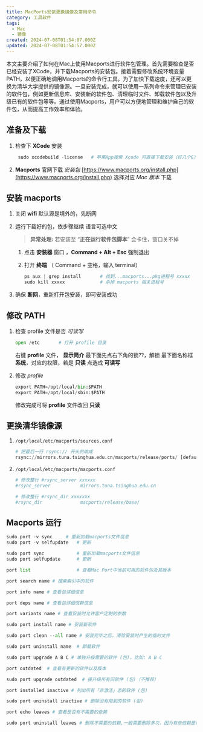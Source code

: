 ```yaml
---
title: MacPorts安装更换镜像及常用命令
category: 工具软件
tags:
  - Mac
  - 镜像
created: 2024-07-08T01:54:07.000Z
updated: 2024-07-08T01:54:57.000Z
---
```

本文主要介绍了如何在Mac上使用Macports进行软件包管理。首先需要检查是否已经安装了XCode，并下载Macports的安装包。接着需要修改系统环境变量PATH，以便正确地调用Macports的命令行工具。为了加快下载速度，还可以更换为清华大学提供的镜像源。一旦安装完成，就可以使用一系列命令来管理已安装的软件包，例如更新信息库、安装新的软件包、清理临时文件、卸载软件包以及升级已有的软件包等等。通过使用Macports，用户可以方便地管理和维护自己的软件包，从而提高工作效率和体验。

## **准备及下载**

1. 检查下 **XCode** 安装

   ```python
    sudo xcodebuild -license   # 苹果App搜索 Xcode 可直接下载安装（好几个G）
   ```
2. **Macports** 官网下载 *安装包*
   [https://www.macports.org/install.php](https://www.macports.org/install.php)
   选择对应 *Mac 版本* 下载

## **安装 macports**

1. 关闭 **wifi**
   默认源是境外的，先断网
2. 运行下载好的包，依步骤继续
   语言可选中文

   > **异常处理:**   若安装至 “**正在运行软件包脚本**” 会卡住，窗口关不掉
   >

   1. 点击 **安装器** 窗口 ，**Command + Alt + Esc** 强制退出
   2. 打开 **终端** （ Command + 空格，输入 terminal）

      ```python
      ps aux | grep install       # 找到...macports...pkg进程号 xxxxx
      sudo kill xxxxx             # 杀掉 macports 相关进程号
      ```
3. 确保 **断网**，重新打开包安装，即可安装成功

## **修改 PATH**

1. 检查 profile 文件是否 *可读写*

   ```python
   open /etc       # 打开 profile 目录
   ```

   右键 **profile** 文件， ****显示简介**** 最下面先点右下角的锁??，解锁
   最下面名称框 **系统**，对应的权限，若是 **只读** 点选成 **可读写**
2. 修改 *profile*

   ```python
   export PATH=/opt/local/bin:$PATH
   export PATH=/opt/local/sbin:$PATH
   ```

   修改完成可将 **profile** 文件改回 **只读**

## **更换清华镜像源**

1. ​`/opt/local/etc/macports/sources.conf`​​

   ```python
   # 把最后一行 rsync:// 开头的改成
   rsync://mirrors.tuna.tsinghua.edu.cn/macports/release/ports/ [default]
   ```
2. ​`/opt/local/etc/macports/macports.conf `​

   ```python
   # 修改整行 #rsync_server xxxxxx
   #rsync_server           mirrors.tuna.tsinghua.edu.cn

   # 修改整行 #rsync_dir xxxxxxx
   #rsync_dir              macports/release/base/
   ```

## **Macports 运行**

```python
sudo port -v sync	  # 重新加载macports文件信息
sudo port -v selfupdate	  # 更新

sudo port sync	          # 重新加载macports文件信息
sudo port selfupdate	  # 更新

port list                 # 查看Mac Port中当前可用的软件包及其版本

port search name # 搜索索引中的软件

port info name # 查看包详细信息

port deps name # 查看包详细信赖信息

port variants name # 查看安装时允许客户定制的参数

sudo port install name # 安装新软件

sudo port clean --all name # 安装完毕之后，清除安装时产生的临时文件

sudo port uninstall name  # 卸载软件

sudo port upgrade A B C # 单独升级需要的软件 (包)，比如: A B C

port outdated  # 查看有更新的软件以及版本

sudo port upgrade outdated  # 接升级所有旧软件 (包)（不推荐）

port installed inactive # 列出所有「非激活」态的软件 (包)

sudo port uninstall inactive # 删除没有用到的软件 (包)

port echo leaves # 查看是否有不需要的依赖

sudo port uninstall leaves # 删除不需要的依赖,一般需要删除多次，因为有些依赖是循环依赖于前一个不需要的依赖。直到报错说没有匹配的结果为止。
```
